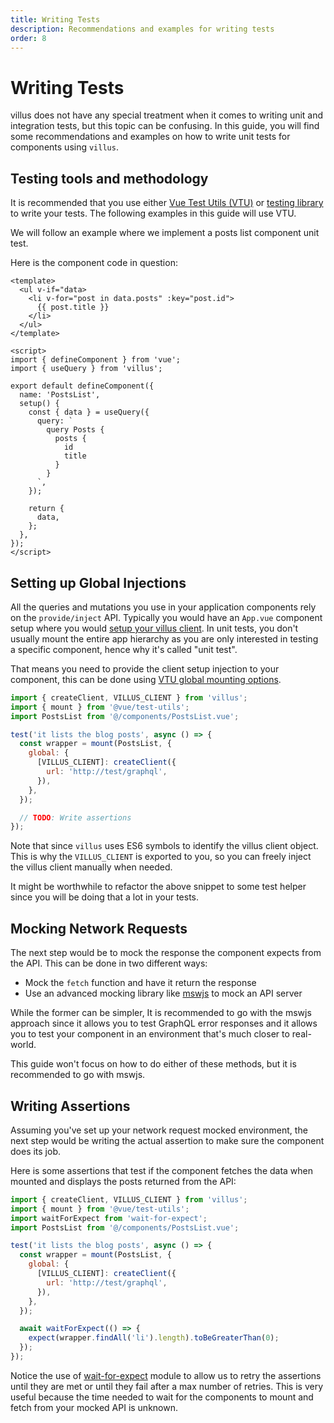 ```yaml
---
title: Writing Tests
description: Recommendations and examples for writing tests
order: 8
---
```


# Writing Tests

villus does not have any special treatment when it comes to writing unit and integration tests, but this topic can be confusing. In this guide, you will find some recommendations and examples on how to write unit tests for components using `villus`.

## Testing tools and methodology

It is recommended that you use either [Vue Test Utils (VTU)](https://next.vue-test-utils.vuejs.org/) or [testing library](https://testing-library.com/docs/vue-testing-library/intro/) to write your tests. The following examples in this guide will use VTU.

We will follow an example where we implement a posts list component unit test.

Here is the component code in question:

```vue
<template>
  <ul v-if="data>
    <li v-for="post in data.posts" :key="post.id">
      {{ post.title }}
    </li>
  </ul>
</template>

<script>
import { defineComponent } from 'vue';
import { useQuery } from 'villus';

export default defineComponent({
  name: 'PostsList',
  setup() {
    const { data } = useQuery({
      query: `
        query Posts {
          posts {
            id
            title
          }
        }
      `,
    });

    return {
      data,
    };
  },
});
</script>
```

## Setting up Global Injections

All the queries and mutations you use in your application components rely on the `provide/inject` API. Typically you would have an `App.vue` component setup where you would [setup your villus client](/guide/setup). In unit tests, you don't usually mount the entire app hierarchy as you are only interested in testing a specific component, hence why it's called "unit test".

That means you need to provide the client setup injection to your component, this can be done using [VTU global mounting options](https://next.vue-test-utils.vuejs.org/api/#global).

```js
import { createClient, VILLUS_CLIENT } from 'villus';
import { mount } from '@vue/test-utils';
import PostsList from '@/components/PostsList.vue';

test('it lists the blog posts', async () => {
  const wrapper = mount(PostsList, {
    global: {
      [VILLUS_CLIENT]: createClient({
        url: 'http://test/graphql',
      }),
    },
  });

  // TODO: Write assertions
});
```

Note that since `villus` uses ES6 symbols to identify the villus client object. This is why the `VILLUS_CLIENT` is exported to you, so you can freely inject the villus client manually when needed.

It might be worthwhile to refactor the above snippet to some test helper since you will be doing that a lot in your tests.

## Mocking Network Requests

The next step would be to mock the response the component expects from the API. This can be done in two different ways:

- Mock the `fetch` function and have it return the response
- Use an advanced mocking library like [mswjs](https://mswjs.io/) to mock an API server

While the former can be simpler, It is recommended to go with the mswjs approach since it allows you to test GraphQL error responses and it allows you to test your component in an environment that's much closer to real-world.

This guide won't focus on how to do either of these methods, but it is recommended to go with mswjs.

## Writing Assertions

Assuming you've set up your network request mocked environment, the next step would be writing the actual assertion to make sure the component does its job.

Here is some assertions that test if the component fetches the data when mounted and displays the posts returned from the API:

```js
import { createClient, VILLUS_CLIENT } from 'villus';
import { mount } from '@vue/test-utils';
import waitForExpect from 'wait-for-expect';
import PostsList from '@/components/PostsList.vue';

test('it lists the blog posts', async () => {
  const wrapper = mount(PostsList, {
    global: {
      [VILLUS_CLIENT]: createClient({
        url: 'http://test/graphql',
      }),
    },
  });

  await waitForExpect(() => {
    expect(wrapper.findAll('li').length).toBeGreaterThan(0);
  });
});
```

Notice the use of [wait-for-expect](https://www.npmjs.com/package/wait-for-expect) module to allow us to retry the assertions until they are met or until they fail after a max number of retries. This is very useful because the time needed to wait for the components to mount and fetch from your mocked API is unknown.
